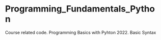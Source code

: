 # Programming_Fundamentals_Python
Course related code. Programming Basics with Pyhton 2022.
Basic Syntax
